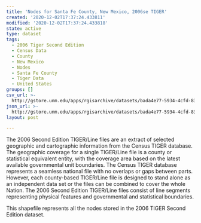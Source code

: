 ```yaml
---
title: 'Nodes for Santa Fe County, New Mexico, 2006se TIGER'
created: '2020-12-02T17:37:24.433811'
modified: '2020-12-02T17:37:24.433818'
state: active
type: dataset
tags:
  - 2006 Tiger Second Edition
  - Census Data
  - County
  - New Mexico
  - Nodes
  - Santa Fe County
  - Tiger Data
  - United States
groups: []
csv_url: >-
  http://gstore.unm.edu/apps/rgisarchive/datasets/bada4e77-5934-4cfd-8314-036838aae669/tgr2006se_sant_nodes.derived.csv
json_url: >-
  http://gstore.unm.edu/apps/rgisarchive/datasets/bada4e77-5934-4cfd-8314-036838aae669/tgr2006se_sant_nodes.derived.json
layout: post

---
```

The 2006 Second Edition TIGER/Line files are an extract of selected geographic and cartographic information from the Census TIGER database.  The geographic coverage for a single TIGER/Line file is a county or statistical equivalent entity, with the coverage area based on the latest available governmental unit boundaries. The Census TIGER database represents a seamless national file with no overlaps or gaps between parts.  However, each county-based TIGER/Line file is designed to stand alone as an independent data set or the files can be combined to cover the whole Nation.  The 2006 Second Edition  TIGER/Line files consist of line segments representing physical features and governmental and statistical boundaries.  

This shapefile represents all the nodes stored in the 2006 TIGER Second Edition dataset.
